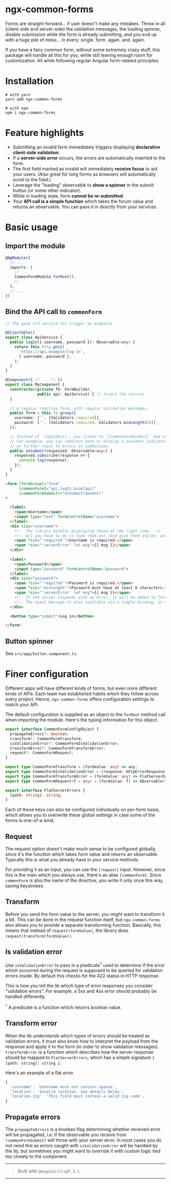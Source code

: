 # ngx-common-forms

Forms are straight-forward... if user doesn't make any mistakes. Throw in all (client-side and server-side) the validation messages, the loading spinner, disable submission while the form is already submitting, and you end up with a huge pile of mess... in every. single. form. again. and. again.

If you have a fairy common form, without some extremely crazy stuff, this package will handle all this for you, while still leaving enough room for customization. All while following regular Angular form-related principles.

# Installation

```
# with yarn
yarn add ngx-common-forms

# with npm
npm i ngx-common-forms
```

# Feature highlights

- Submitting an invalid form immediately triggers displaying **declarative client-side validation**.
- If a **server-side error** occurs, the errors are automatically inserted to the form.
- The first field marked as invalid will immediately **receive focus** to aid your users. (Also great for long forms as browsers will automatically scroll to the field.)
- Leverage the "loading" observable to **show a spinner** in the submit button (or some other indicator).
- While in loading state, form **cannot be re-submitted**.
- Your **API call is a simple function** which takes the forum value and returns an observable. You can pass it in directly from your services.

# Basic usage

## Import the module

```typescript
@NgModule({
  // ...
  imports: [
    // ...
    CommonFormModule.forRoot(),
    // ...
  ],
  // ...
})
```

## Bind the API call to `commonForm`

```typescript
// The good old service for trigger an endpoint

@Injectable()
export class ApiService {
  public logIn({ username, passowrd }): Observable<any> {
    return this.http.post(
      `https://api.example/log-in`,
      { username, password },
    );
  }
}
```

```typescript
@Component({ /* ... */ })
export class MyComponent {
  constructor(private fb: FormBuilder,
              public api: ApiService) { // inject the service
  }
  
  // A regular reactive form, with regular validation messages.
  public form = this.fb.group({
    username: ['', [Validators.required]],
    password: ['', [Validators.required, Validators.minLength(6)]],
  });

  // Instead of `(ngSubmit)`, you listen to `(commonFormSubmit)` and react to form submission.
  // For example, you can redirect here or display a snackbar indicating success,
  // or further react to errors in submission.
  public onSubmit(response$: Observable<any>) {
    response$.subscribe(response => {
      console.log(response);
    });
  }
}
```

```html
<form [formGroup]="form"
      [commonForm]="api.logIn.bind(api)"
      (commonFormSubmit)="onSubmit($event)"
>

  <label>
    <span>Username</span>
    <input type="text" formControlName="username">
  </label>
  <div sins="username">
    <!-- The library handles displaying these at the right time. -->
    <!-- All you have to do is type them out (and give them styles, animations, etc). -->
    <span *sin="'required'">Username is required.</span>
    <span *sin="'serverError' let msg">{{ msg }}</span>
  </div>
  
  <label>
    <span>Password</span>
    <input type="password" formControlName="password">
  </label>
  <div sins="password">
    <span *sin="'required'">Password is required.</span>
    <span *sin="'minlength'">Password must have at least 6 characters.</span>
    <span *sin="'serverError' let msg">{{ msg }}</span>
    <!-- If the server responds with an error, it will be added to form's errors under key "serverError". -->
    <!-- The exact message is also available via a simple binding, as above. -->  
  </div>

  <button type="submit">Log in</button>

</form>
```

## Button spinner

See `src/app/button.component.ts`.

# Finer configuration

Different apps will have different kinds of forms, but even more different kinds of APIs. Each team has established habits which they follow across every project. Hence, `ngx-common-forms` offers configuration settings to match your API.

The default configuration is supplied as an object to the `forRoot` method call when importing the module. Here's the typing information for this object.

```typescript
export interface CommonFormConfigObject {
  propagateErrors?: boolean;
  transform?: CommonFormTransform;
  isValidationError?: CommonFormIsValidationError;
  transformError?: CommonFormTransformError;
  request?: CommonFormRequest;
}

export type CommonFormTransform = (formValue: any) => any;
export type CommonFormIsValidationError = (response: HttpErrorResponse) => boolean
export type CommonFormTransformError = (formValue: any) => FlatServerErrors;
export type CommonFormRequest<T = any> = (formValue: T) => Observable<T>;

export interface FlatServerErrors {
  [path: string]: string;
}
```

Each of these keys can also be configured individually on per-form basis, which allows you to overwrite these global settings in case some of the forms is one-of-a-kind.

## Request

The request option doesn't make much sense to be configured globally, since it's the function which takes form value and returns an observable. Typically this is what you already have in your service methods. 
 
For providing it as an input, you can use the `[request]` input. However, since this is the main which you always use, there's an alias `[commonForm]`. Since `commonForm` is also the name of the directive, you write it only once this way, saving keystrokes.

## Transform

Before you send the form value to the server, you might want to transform it a bit. This can be done in the request function itself, but `ngx-common-forms` also allows you to provide a separate transforming function. Basically, this means that instead of `request(formValue)`, the library does `request(transform(formValue))`.

## Is validation error

Use `isValidationError` to pass in a predicate<sup>†</sup> used to determine if the error which occurred during the request is supposed to be queried for validation errors inside. By default this checks for the 422 status in HTTP response.

This is how you tell the lib which type of error responses you consider "validation errors". For example, a 5xx and 4xx error should probably be handled differently.

<sup>†</sup> A predicate is a function which returns boolean value.

## Transform error

When the lib understands which types of errors should be treated as validation errors, it must also know how to interpret the payload from the response and apply it to the form (in order to show validation messages). `transformError` is a function which describes how the server response should be mapped to `FlatServerErrors`, which has a simple signature `{ [path: string]: string }`.

Here's an example of a flat error.

```javascript
{
  'username': 'Username must not contain spaces',
  'location': 'Invalid location, see details below',
  'location.zip': 'This field must contain a valid zip code',
}
```

## Propagate errors

The `propagateErrors` is a boolean flag determining whether received error will be propagated, i.e. if the observable you receive from `(commonFormSubmit)` will throw with your server error. In most cases you do not need this as errors caught with `isValidationError` will be handled by the lib, but sometimes you might want to override it with custom logic tied too closely to the component.

---

> Built with `@angular/cli@7.3.1`.

---

